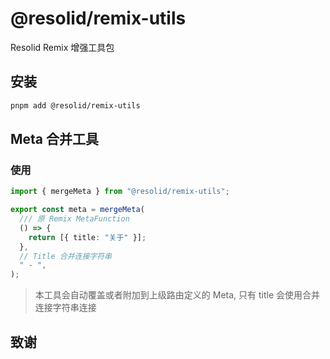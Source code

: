 # @resolid/remix-utils

Resolid Remix 增强工具包

## 安装

```bash
pnpm add @resolid/remix-utils
```

## Meta 合并工具

### 使用

```ts
import { mergeMeta } from "@resolid/remix-utils";

export const meta = mergeMeta(
  /// 原 Remix MetaFunction
  () => {
    return [{ title: "关于" }];
  },
  // Title 合并连接字符串
  " - ",
);
```

> 本工具会自动覆盖或者附加到上级路由定义的 Meta, 只有 title 会使用合并连接字符串连接

## 致谢
